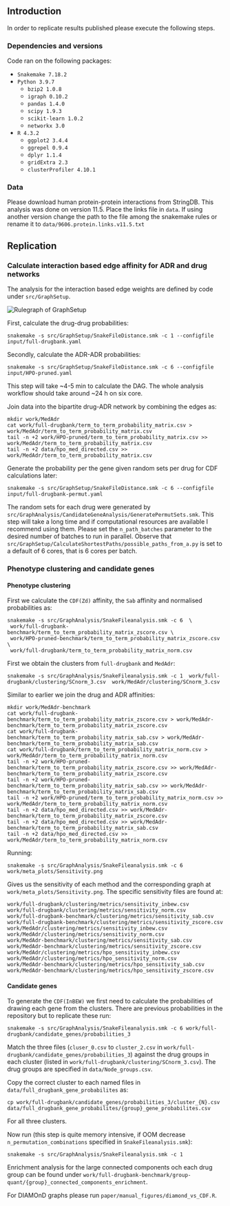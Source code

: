 ## Introduction
In order to replicate results published please execute the following steps.

### Dependencies and versions
Code ran on the following packages:
- `Snakemake 7.18.2`
- `Python 3.9.7`
  - `bzip2 1.0.8`
  - `igraph 0.10.2`
  - `pandas 1.4.0`
  - `scipy 1.9.3`
  - `scikit-learn 1.0.2`
  - `networkx 3.0`
- `R 4.3.2`
  - `ggplot2 3.4.4`
  - `ggrepel 0.9.4`
  - `dplyr 1.1.4`
  - `gridExtra 2.3`
  - `clusterProfiler 4.10.1`

### Data
Please download human protein-protein interactions from StringDB. This analysis was done on version 11.5.
Place the links file in `data`. If using another version change the path to the file among the snakemake rules or rename it to `data/9606.protein.links.v11.5.txt`
## Replication

### Calculate interaction based edge affinity for ADR and drug networks
The analysis for the interaction based edge weights are defined by code under `src/GraphSetup`.

![Rulegraph of GraphSetup](GraphSetup.png)

First, calculate the drug-drug probabilities:
```
snakemake -s src/GraphSetup/SnakeFileDistance.smk -c 1 --configfile input/full-drugbank.yaml
```

Secondly, calculate the ADR-ADR probabilities:
```
snakemake -s src/GraphSetup/SnakeFileDistance.smk -c 6 --configfile input/HPO-pruned.yaml
```
This step will take ~4-5 min to calculate the DAG. The whole analysis workflow should take around ~24 h on six core.

Join data into the bipartite drug-ADR network by combining the edges as:
```
mkdir work/MedAdr
cat work/full-drugbank/term_to_term_probability_matrix.csv > work/MedAdr/term_to_term_probability_matrix.csv
tail -n +2 work/HPO-pruned/term_to_term_probability_matrix.csv >> work/MedAdr/term_to_term_probability_matrix.csv
tail -n +2 data/hpo_med_directed.csv >> work/MedAdr/term_to_term_probability_matrix.csv
```

Generate the probability per the gene given random sets per drug for CDF calculations later:
```
snakemake -s src/GraphSetup/SnakeFileDistance.smk -c 6 --configfile input/full-drugbank-permut.yaml
```
The random sets for each drug were generated by `src/GraphAnalysis/CandidateGeneAnalysis/GeneratePermutSets.smk`.
This step will take a long time and if computational resources are available I recommend using them.
Please set the `n_path_batches` parameter to the desired number of batches to run in parallel.
Observe that `src/GraphSetup/CalculateShortestPaths/possible_paths_from_a.py` is set to a default of 6 cores, that is 6 cores per batch.

### Phenotype clustering and candidate genes
#### Phenotype clustering 
First we calculate the `CDF(Zd)` affinity, the `Sab` affinity and normalised probabilities as:
```
snakemake -s src/GraphAnalysis/SnakeFileanalysis.smk -c 6  \
 work/full-drugbank-benchmark/term_to_term_probability_matrix_zscore.csv \
 work/HPO-pruned-benchmark/term_to_term_probability_matrix_zscore.csv \
 work/full-drugbank/term_to_term_probability_matrix_norm.csv
```

First we obtain the clusters from `full-drugbank` and `MedAdr`:
```
snakemake -s src/GraphAnalysis/SnakeFileanalysis.smk -c 1  work/full-drugbank/clustering/SCnorm_3.csv  work/MedAdr/clustering/SCnorm_3.csv
```

Similar to earlier we join the drug and ADR affinities:
```
mkdir work/MedAdr-benchmark
cat work/full-drugbank-benchmark/term_to_term_probability_matrix_zscore.csv > work/MedAdr-benchmark/term_to_term_probability_matrix_zscore.csv
cat work/full-drugbank-benchmark/term_to_term_probability_matrix_sab.csv > work/MedAdr-benchmark/term_to_term_probability_matrix_sab.csv
cat work/full-drugbank/term_to_term_probability_matrix_norm.csv > work/MedAdr/term_to_term_probability_matrix_norm.csv
tail -n +2 work/HPO-pruned-benchmark/term_to_term_probability_matrix_zscore.csv >> work/MedAdr-benchmark/term_to_term_probability_matrix_zscore.csv
tail -n +2 work/HPO-pruned-benchmark/term_to_term_probability_matrix_sab.csv >> work/MedAdr-benchmark/term_to_term_probability_matrix_sab.csv
tail -n +2 work/HPO-pruned/term_to_term_probability_matrix_norm.csv >> work/MedAdr/term_to_term_probability_matrix_norm.csv
tail -n +2 data/hpo_med_directed.csv >> work/MedAdr-benchmark/term_to_term_probability_matrix_zscore.csv
tail -n +2 data/hpo_med_directed.csv >> work/MedAdr-benchmark/term_to_term_probability_matrix_sab.csv
tail -n +2 data/hpo_med_directed.csv >> work/MedAdr/term_to_term_probability_matrix_norm.csv
```

Running:
```
snakemake -s src/GraphAnalysis/SnakeFileanalysis.smk -c 6 work/meta_plots/Sensitivity.png
```
Gives us the sensitivity of each method and the corresponding graph at `work/meta_plots/Sensitivity.png`.
The specific sensitivity files are found at:
```
work/full-drugbank/clustering/metrics/sensitivity_inbew.csv
work/full-drugbank/clustering/metrics/sensitivity_norm.csv
work/full-drugbank-benchmark/clustering/metrics/sensitivity_sab.csv
work/full-drugbank-benchmark/clustering/metrics/sensitivity_zscore.csv
work/MedAdr/clustering/metrics/sensitivity_inbew.csv
work/MedAdr/clustering/metrics/sensitivity_norm.csv
work/MedAdr-benchmark/clustering/metrics/sensitivity_sab.csv
work/MedAdr-benchmark/clustering/metrics/sensitivity_zscore.csv
work/MedAdr/clustering/metrics/hpo_sensitivity_inbew.csv
work/MedAdr/clustering/metrics/hpo_sensitivity_norm.csv
work/MedAdr-benchmark/clustering/metrics/hpo_sensitivity_sab.csv
work/MedAdr-benchmark/clustering/metrics/hpo_sensitivity_zscore.csv
```

#### Candidate genes
To generate the `CDF(InBEW)` we first need to calculate the probabilities of drawing each gene from the clusters.
There are previous probabilities in the repository but to replicate these run:
```
snakemake -s src/GraphAnalysis/SnakeFileanalysis.smk -c 6 work/full-drugbank/candidate_genes/probabilities_3
```

Match the three files (`cluser_0.csv` to `cluster_2.csv` in `work/full-drugbank/candidate_genes/probabilities_3`) against the drug groups in each cluster (listed in `work/full-drugbank/clustering/SCnorm_3.csv`).
The drug groups are specified in `data/Node_groups.csv`.

Copy the correct cluster to each named files in `data/full_drugbank_gene_probabilites` as:
```
cp work/full-drugbank/candidate_genes/probabilities_3/cluster_{N}.csv  data/full_drugbank_gene_probabilites/{group}_gene_probabilites.csv
```

For all three clusters.

Now run (this step is quite memory intensive, if OOM decrease `n_permutation_combinations` specified in `SnakeFileanalysis.smk`):
```
snakemake -s src/GraphAnalysis/SnakeFileanalysis.smk -c 1
``` 

Enrichment analysis for the large connected components och each drug group can be found under `work/full-drugbank-benchmark/group-quant/{group}_connected_components_enrichment`.

For DIAMOnD graphs please run `paper/manual_figures/diamond_vs_CDF.R`.
